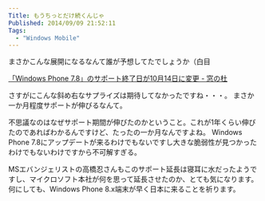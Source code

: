 ```yaml
---
Title: もうちっとだけ続くんじゃ
Published: 2014/09/09 21:52:11
Tags:
  - "Windows Mobile"
---
```

まさかこんな展開になるなんて誰が予想してたでしょうか（白目

[「Windows Phone 7.8」のサポート終了日が10月14日に変更 - 窓の杜](http://www.forest.impress.co.jp/docs/news/20140909_665758.html)

さすがにこんな斜め右なサプライズは期待してなかったですね・・・。
まさか一か月程度サポートが伸びるなんて。

不思議なのはなぜサポート期間が伸びたのかということ。これが1年くらい伸びたのであればわかるんですけど、たったの一か月なんですよね。
Windows Phone 7.8にアップデートが来るわけでもないですし大きな脆弱性が見つかったわけでもないわけですから不可解すぎる。

MSエバンジェリストの高橋忍さんもこのサポート延長は寝耳に水だったようですし、マイクロソフト本社が何を思って延長させたのか、とても気になります。
何にしても、Windows Phone 8.x端末が早く日本に来ることを祈ります。